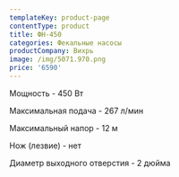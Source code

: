 ```yaml
---
templateKey: product-page
contentType: product
title: ФН-450
categories: Фекальные насосы
productCompany: Вихрь
image: /img/5071.970.png
price: '6590'
---
```

Мощность - 450 Вт

Максимальная подача - 267 л/мин

Максимальный напор - 12 м

Нож (лезвие) - нет

Диаметр выходного отверстия - 2 дюйма

